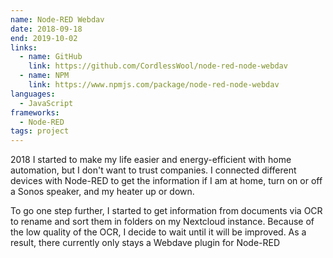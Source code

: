 ```yaml
---
name: Node-RED Webdav
date: 2018-09-18
end: 2019-10-02
links:
  - name: GitHub
    link: https://github.com/CordlessWool/node-red-node-webdav
  - name: NPM
    link: https://www.npmjs.com/package/node-red-node-webdav
languages:
  - JavaScript
frameworks:
  - Node-RED
tags: project
---
```


2018 I started to make my life easier and energy-efficient with home automation, but I don't want to trust companies. I connected different devices with Node-RED to get the information if I am at home, turn on or off a Sonos speaker, and my heater up or down.

To go one step further, I started to get information from documents via OCR to rename and sort them in folders on my Nextcloud instance. Because of the low quality of the OCR, I decide to wait until it will be improved. As a result, there currently only stays a Webdave plugin for Node-RED
